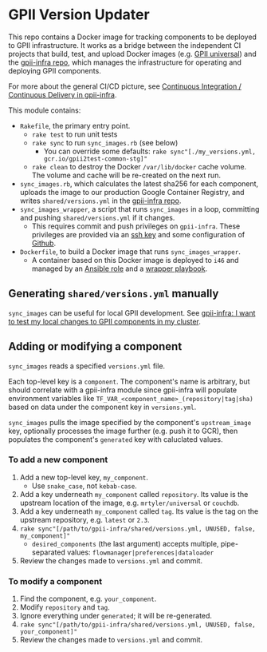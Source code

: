 # GPII Version Updater

This repo contains a Docker image for tracking components to be deployed to GPII infrastructure. It works as a bridge between the independent CI projects that build, test, and upload Docker images (e.g. [GPII universal](https://github.com/GPII/universal/)) and the [gpii-infra repo](https://github.com/gpii-ops/gpii-infra/), which manages the infrastructure for operating and deploying GPII components.

For more about the general CI/CD picture, see [Continuous Integration / Continuous Delivery in gpii-infra](https://github.com/gpii-ops/gpii-infra/blob/master/CI-CD.md).

This module contains:
* `Rakefile`, the primary entry point.
   * `rake test` to run unit tests
   * `rake sync` to run `sync_images.rb` (see below)
      * You can override some defaults: `rake sync"[./my_versions.yml, gcr.io/gpii2test-common-stg]"`
   * `rake clean` to destroy the Docker `/var/lib/docker` cache volume. The volume and cache will be re-created on the next run.
* `sync_images.rb`, which calculates the latest sha256 for each component, uploads the image to our production Google Container Registry, and writes `shared/versions.yml` in the [gpii-infra repo](https://github.com/gpii-ops/gpii-infra/).
* `sync_images_wrapper`, a script that runs `sync_images` in a loop, committing and pushing `shared/versions.yml` if it changes.
   * This requires commit and push privileges on `gpii-infra`. These privileges are provided via an [ssh key](https://github.com/gpii-ops/gpii-infra/blob/master/aws/README.md#configure-ssh) and some configuration of [Github](https://github.com/gpii-ops/gpii-infra/blob/master/CI-CD.md#configure-github).
* `Dockerfile`, to build a Docker image that runs `sync_images_wrapper`.
   * A container based on this Docker image is deployed to `i46` and managed by an [Ansible role](https://github.com/idi-ops/ansible-gpii-version-updater) and a [wrapper playbook](https://github.com/inclusive-design/ops/blob/master/ansible/config_host_gpii_version_updater.yml).

## Generating `shared/versions.yml` manually

`sync_images` can be useful for local GPII development. See [gpii-infra: I want to test my local changes to GPII components in my cluster](https://github.com/gpii-ops/gpii-infra/blob/master/gcp/README.md#i-want-to-test-my-local-changes-to-gpii-components-in-my-cluster).

## Adding or modifying a component

`sync_images` reads a specified `versions.yml` file.

Each top-level key is a `component`. The component's name is arbitrary, but should correlate with a gpii-infra module since gpii-infra will populate environment variables like `TF_VAR_<component_name>_(repository|tag|sha)` based on data under the component key in `versions.yml`.

`sync_images` pulls the image specified by the component's `upstream_image` key, optionally processes the image further (e.g. push it to GCR), then populates the component's `generated` key with caluclated values.

### To add a new component

1. Add a new top-level key, `my_component`.
   * Use `snake_case`, not `kebab-case`.
1. Add a key underneath `my_component` called `repository`. Its value is the upstream location of the image, e.g. `mrtyler/universal` or `couchdb`.
1. Add a key underneath `my_component` called `tag`. Its value is the tag on the upstream repository, e.g. `latest` or `2.3`.
1. `rake sync"[/path/to/gpii-infra/shared/versions.yml, UNUSED, false, my_component]"`
   * `desired_components` (the last argument) accepts multiple, pipe-separated values: `flowmanager|preferences|dataloader`
1. Review the changes made to `versions.yml` and commit.

### To modify a component

1. Find the component, e.g. `your_component`.
1. Modify `repository` and `tag`.
1. Ignore everything under `generated`; it will be re-generated.
1. `rake sync"[/path/to/gpii-infra/shared/versions.yml, UNUSED, false, your_component]"`
1. Review the changes made to `versions.yml` and commit.
